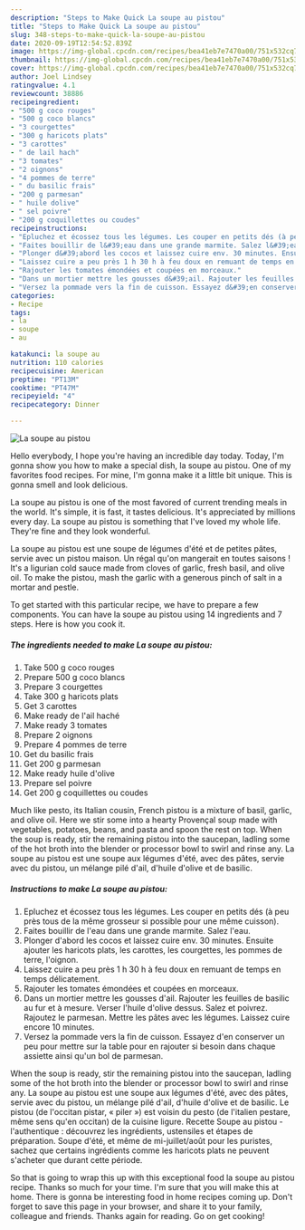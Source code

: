 ```yaml
---
description: "Steps to Make Quick La soupe au pistou"
title: "Steps to Make Quick La soupe au pistou"
slug: 348-steps-to-make-quick-la-soupe-au-pistou
date: 2020-09-19T12:54:52.839Z
image: https://img-global.cpcdn.com/recipes/bea41eb7e7470a00/751x532cq70/la-soupe-au-pistou-photo-principale-de-la-recette.jpg
thumbnail: https://img-global.cpcdn.com/recipes/bea41eb7e7470a00/751x532cq70/la-soupe-au-pistou-photo-principale-de-la-recette.jpg
cover: https://img-global.cpcdn.com/recipes/bea41eb7e7470a00/751x532cq70/la-soupe-au-pistou-photo-principale-de-la-recette.jpg
author: Joel Lindsey
ratingvalue: 4.1
reviewcount: 38886
recipeingredient:
- "500 g coco rouges"
- "500 g coco blancs"
- "3 courgettes"
- "300 g haricots plats"
- "3 carottes"
- " de lail hach"
- "3 tomates"
- "2 oignons"
- "4 pommes de terre"
- " du basilic frais"
- "200 g parmesan"
- " huile dolive"
- " sel poivre"
- "200 g coquillettes ou coudes"
recipeinstructions:
- "Epluchez et écossez tous les légumes. Les couper en petits dés (à peu près tous de la même grosseur si possible pour une même cuisson)."
- "Faites bouillir de l&#39;eau dans une grande marmite. Salez l&#39;eau."
- "Plonger d&#39;abord les cocos et laissez cuire env. 30 minutes. Ensuite ajouter les haricots plats, les carottes, les courgettes, les pommes de terre, l&#39;oignon."
- "Laissez cuire a peu près 1 h 30 h à feu doux en remuant de temps en temps délicatement."
- "Rajouter les tomates émondées et coupées en morceaux."
- "Dans un mortier mettre les gousses d&#39;ail. Rajouter les feuilles de basilic au fur et à mesure. Verser l&#39;huile d&#39;olive dessus. Salez et poivrez. Rajoutez le parmesan. Mettre les pâtes avec les légumes. Laissez cuire encore 10 minutes."
- "Versez la pommade vers la fin de cuisson. Essayez d&#39;en conserver un peu pour mettre sur la table pour en rajouter si besoin dans chaque assiette ainsi qu&#39;un bol de parmesan."
categories:
- Recipe
tags:
- la
- soupe
- au

katakunci: la soupe au 
nutrition: 110 calories
recipecuisine: American
preptime: "PT13M"
cooktime: "PT47M"
recipeyield: "4"
recipecategory: Dinner

---
```



![La soupe au pistou](https://img-global.cpcdn.com/recipes/bea41eb7e7470a00/751x532cq70/la-soupe-au-pistou-photo-principale-de-la-recette.jpg)

Hello everybody, I hope you're having an incredible day today. Today, I'm gonna show you how to make a special dish, la soupe au pistou. One of my favorites food recipes. For mine, I'm gonna make it a little bit unique. This is gonna smell and look delicious.

La soupe au pistou is one of the most favored of current trending meals in the world. It's simple, it is fast, it tastes delicious. It's appreciated by millions every day. La soupe au pistou is something that I've loved my whole life. They're fine and they look wonderful.

La soupe au pistou est une soupe de légumes d&#39;été et de petites pâtes, servie avec un pistou maison. Un régal qu&#39;on mangerait en toutes saisons ! It&#39;s a ligurian cold sauce made from cloves of garlic, fresh basil, and olive oil. To make the pistou, mash the garlic with a generous pinch of salt in a mortar and pestle.


To get started with this particular recipe, we have to prepare a few components. You can have la soupe au pistou using 14 ingredients and 7 steps. Here is how you cook it.

<!--inarticleads1-->

##### The ingredients needed to make La soupe au pistou:

1. Take 500 g coco rouges
1. Prepare 500 g coco blancs
1. Prepare 3 courgettes
1. Take 300 g haricots plats
1. Get 3 carottes
1. Make ready  de l&#39;ail haché
1. Make ready 3 tomates
1. Prepare 2 oignons
1. Prepare 4 pommes de terre
1. Get  du basilic frais
1. Get 200 g parmesan
1. Make ready  huile d&#39;olive
1. Prepare  sel poivre
1. Get 200 g coquillettes ou coudes


Much like pesto, its Italian cousin, French pistou is a mixture of basil, garlic, and olive oil. Here we stir some into a hearty Provençal soup made with vegetables, potatoes, beans, and pasta and spoon the rest on top. When the soup is ready, stir the remaining pistou into the saucepan, ladling some of the hot broth into the blender or processor bowl to swirl and rinse any. La soupe au pistou est une soupe aux légumes d&#39;été, avec des pâtes, servie avec du pistou, un mélange pilé d&#39;ail, d&#39;huile d&#39;olive et de basilic. 

<!--inarticleads2-->

##### Instructions to make La soupe au pistou:

1. Epluchez et écossez tous les légumes. Les couper en petits dés (à peu près tous de la même grosseur si possible pour une même cuisson).
1. Faites bouillir de l&#39;eau dans une grande marmite. Salez l&#39;eau.
1. Plonger d&#39;abord les cocos et laissez cuire env. 30 minutes. Ensuite ajouter les haricots plats, les carottes, les courgettes, les pommes de terre, l&#39;oignon.
1. Laissez cuire a peu près 1 h 30 h à feu doux en remuant de temps en temps délicatement.
1. Rajouter les tomates émondées et coupées en morceaux.
1. Dans un mortier mettre les gousses d&#39;ail. Rajouter les feuilles de basilic au fur et à mesure. Verser l&#39;huile d&#39;olive dessus. Salez et poivrez. Rajoutez le parmesan. Mettre les pâtes avec les légumes. Laissez cuire encore 10 minutes.
1. Versez la pommade vers la fin de cuisson. Essayez d&#39;en conserver un peu pour mettre sur la table pour en rajouter si besoin dans chaque assiette ainsi qu&#39;un bol de parmesan.


When the soup is ready, stir the remaining pistou into the saucepan, ladling some of the hot broth into the blender or processor bowl to swirl and rinse any. La soupe au pistou est une soupe aux légumes d&#39;été, avec des pâtes, servie avec du pistou, un mélange pilé d&#39;ail, d&#39;huile d&#39;olive et de basilic. Le pistou (de l&#39;occitan pistar, « piler ») est voisin du pesto (de l&#39;italien pestare, même sens qu&#39;en occitan) de la cuisine ligure. Recette Soupe au pistou - l&#39;authentique : découvrez les ingrédients, ustensiles et étapes de préparation. Soupe d&#39;été, et même de mi-juillet/août pour les puristes, sachez que certains ingrédients comme les haricots plats ne peuvent s&#39;acheter que durant cette période. 

So that is going to wrap this up with this exceptional food la soupe au pistou recipe. Thanks so much for your time. I'm sure that you will make this at home. There is gonna be interesting food in home recipes coming up. Don't forget to save this page in your browser, and share it to your family, colleague and friends. Thanks again for reading. Go on get cooking!
